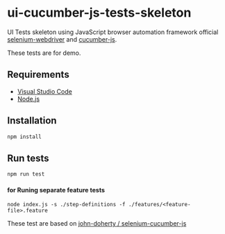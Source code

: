 # ui-cucumber-js-tests-skeleton

UI Tests skeleton using JavaScript browser automation framework official [selenium-webdriver](http://seleniumhq.github.io/selenium/docs/api/javascript/ "view webdriver js documentation") and [cucumber-js](https://github.com/cucumber/cucumber-js "view cucumber js documentation").

These tests are for demo.

Requirements
------------

- [Visual Studio Code](https://code.visualstudio.com/Download)
- [Node.js](https://nodejs.org/en/)

## Installation

```bash
npm install 
```

## Run tests

```bash
npm run test
```

#### for Runing separate feature tests
```
node index.js -s ./step-definitions -f ./features/<feature-file>.feature
```

These test are based on [john-doherty / selenium-cucumber-js](https://github.com/john-doherty/selenium-cucumber-js)
